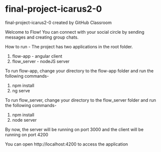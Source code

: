 # final-project-icarus2-0
final-project-icarus2-0 created by GitHub Classroom

Welcome to Flow!
You can connect with your social circle by sending messages and creating group chats.

How to run -
The project has two applications in the root folder.
1) flow-app - angular client
2) flow_server - nodeJS server

To run flow-app, change your directory to the flow-app folder and run the following commands-
1) npm install
2) ng serve

To run flow_server, change your directory to the flow_server folder and run the following commands-
1) npm install
2) node server

By now, the server will be running on port 3000 and the client will be running on port 4200

You can open http://localhost:4200 to access the application 

